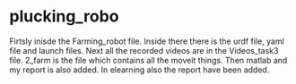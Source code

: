 # plucking_robo

Firtsly inisde the Farming_robot file. Inside there there is the urdf file, yaml file and launch files.
Next all the recorded videos are in the Videos_task3 file. 
2_farm is the file which contains all the moveit things.
Then matlab and my report is also added. In elearning also the report have been added. 
